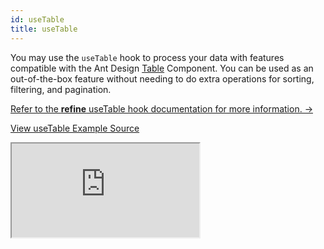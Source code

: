 ```yaml
---
id: useTable
title: useTable
---
```


You may use the `useTable` hook to process your data with features compatible with the Ant Design [Table](https://ant.design/components/table/) Component. You can be used as an out-of-the-box feature without needing to do extra operations for sorting, filtering, and pagination.

[Refer to the **refine** useTable hook documentation for more information. →](/docs/ui-frameworks/antd/hooks/table/useTable/)

[View useTable Example Source](https://github.com/pankod/refine/tree/master/examples/table/antd/useTable)

<iframe src="https://stackblitz.com/github/pankod/refine/tree/master/examples/table/antd/useTable?embed=1&view=preview&theme=dark&preset=node"
    style={{width: "100%", height:"80vh", border: "0px", borderRadius: "8px", overflow:"hidden"}}
    title="refine-use-table-example"
></iframe>

